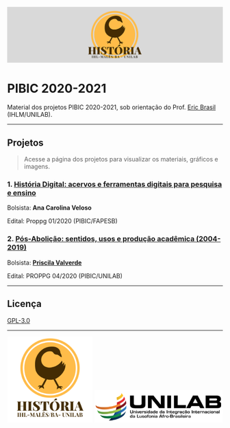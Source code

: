 ![banner](docs/imgs/banner_hist.png)

# PIBIC 2020-2021

Material dos projetos PIBIC 2020-2021, sob orientação do Prof. [Eric Brasil](ericbrasiln.github.io) (IHLM/UNILAB).

---

## Projetos

>Acesse a página dos projetos para visualizar os materiais, gráficos e imagens.

### 1. [História Digital: acervos e ferramentas digitais para pesquisa e ensino](docs/hdb/README.md)

Bolsista: **Ana Carolina Veloso**

Edital: Proppg 01/2020 (PIBIC/FAPESB)

### 2. [Pós-Abolição: sentidos, usos  e produção acadêmica (2004-2019)](docs/pos-abolicao/README.md)

Bolsista: [**Priscila Valverde**](https://github.com/priscilavalverdes)

Edital: PROPPG 04/2020 (PIBIC/UNILAB)

---

## Licença

[GPL-3.0](https://github.com/ericbrasiln/pibic_2020-2021/blob/main/LICENSE)

---

<img src="docs/imgs/logo_hist.png" alt="Logo História" style="width:200px">

<img src="docs/imgs/logo_unilab.png" alt="Logo UNILAB" style="width:300px">
